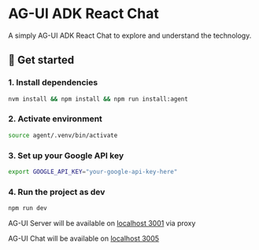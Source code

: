# AG-UI ADK React Chat

A simply AG-UI ADK React Chat to explore and understand the technology. 

## 🚀 Get started

### 1. Install dependencies
```bash
nvm install && npm install && npm run install:agent
```

### 2. Activate environment
```bash
source agent/.venv/bin/activate
```

### 3. Set up your Google API key
```bash
export GOOGLE_API_KEY="your-google-api-key-here"
```

### 4. Run the project as dev
```bash
npm run dev
```

AG-UI Server will be available on [localhost 3001](http://localhost:3001/) via proxy

AG-UI Chat will be available on [localhost 3005](http://localhost:3005/)
